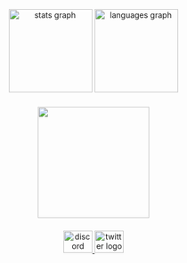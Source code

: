 <div align="center">
  <img src="https://github-readme-stats.vercel.app/api?username=saawkt&hide_title=false&hide_rank=false&show_icons=true&include_all_commits=true&count_private=true&disable_animations=false&theme=dracula&locale=en&hide_border=false" height="150" alt="stats graph"  />
  <img src="https://github-readme-stats.vercel.app/api/top-langs?username=saawkt&locale=en&hide_title=false&layout=compact&card_width=320&langs_count=5&theme=dracula&hide_border=false" height="150" alt="languages graph"  />
</div>

###

<div align="center">
  <img height="200" src="https://cdn.discordapp.com/attachments/1348085208703963246/1378548793489752235/0fb800e579c3a8ed679644ac4cc2f16b.jpg?ex=684e249c&is=684cd31c&hm=53555e16cecc6cd5bfb76cc91280c0c522eeafd854e057f897e118ecd4c314c2&"  />
</div>

###

<div align="center">
  <a href="https://discord.gg/ThYfJZNf2e" target="_blank">
    <img src="https://raw.githubusercontent.com/maurodesouza/profile-readme-generator/master/src/assets/icons/social/discord/default.svg" width="52" height="40" alt="discord logo"  />
  </a>
  <a href="https://x.com/sysnyxx" target="_blank">
    <img src="https://raw.githubusercontent.com/maurodesouza/profile-readme-generator/master/src/assets/icons/social/twitter/default.svg" width="52" height="40" alt="twitter logo"  />
  </a>
</div>

###

